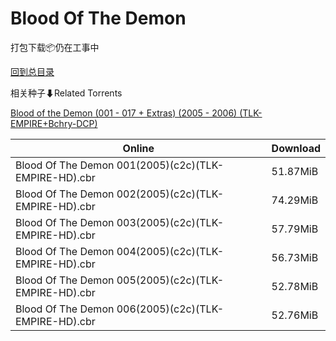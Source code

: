 # Blood Of The Demon

打包下载📦仍在工事中

[回到总目录](/Catalogs.md)







相关种子⬇Related Torrents

[Blood of the Demon (001 - 017 + Extras) (2005 - 2006) (TLK-EMPIRE+Bchry-DCP)](https://github.com/alicewish/markdown/blob/master/torrent/Blood-of-the-Demon--001---017---Extras---2005---2006---TLK-EMPIRE-Bchry-DCP.md)

Online | Download
--- | ---
Blood Of The Demon 001(2005)(c2c)(TLK-EMPIRE-HD).cbr | 51.87MiB
Blood Of The Demon 002(2005)(c2c)(TLK-EMPIRE-HD).cbr | 74.29MiB
Blood Of The Demon 003(2005)(c2c)(TLK-EMPIRE-HD).cbr | 57.79MiB
Blood Of The Demon 004(2005)(c2c)(TLK-EMPIRE-HD).cbr | 56.73MiB
Blood Of The Demon 005(2005)(c2c)(TLK-EMPIRE-HD).cbr | 52.78MiB
Blood Of The Demon 006(2005)(c2c)(TLK-EMPIRE-HD).cbr | 52.76MiB